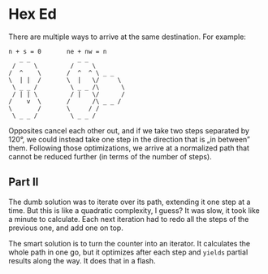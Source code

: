 # Hex Ed

There are multiple ways to arrive at the same destination. For example:

```
n + s = 0       ne + nw = n
   _ _             _ _ 
 /     \         /     \         
/  ^    \       /  ^  ^ \ _ _    
\  | |  /       \  |   \/     \  
 \ _ _ /         \ _ _ /\      \ 
 / | | \         / |   \/      / 
/    v  \       /      /\ _ _ /  
\       /       \     / /        
 \ _ _ /         \ _ _ /                 
```            

Opposites cancel each other out, and if we take two steps separated by 120°,
we could instead take one step in the direction that is „in between” them.
Following those optimizations, we arrive at a normalized path that cannot be
reduced further (in terms of the number of steps).

## Part II

The dumb solution was to iterate over its path, extending it one step at a time.
But this is like a quadratic complexity, I guess? It was slow, it took like
a minute to calculate. Each next iteration had to redo all the steps of the
previous one, and add one on top.

The smart solution is to turn the counter into an iterator. It calculates the
whole path in one go, but it optimizes after each step and `yields` partial
results along the way. It does that in a flash.
